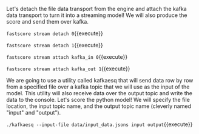 Let's detach the file data transport from the engine and attach the kafka data transport to turn it into a streaming model! We will also produce the score and send them over kafka.

`fastscore stream detach 0`{{execute}} 

`fastscore stream detach 1`{{execute}} 

`fastscore stream attach kafka_in 0`{{execute}} 

`fastscore stream attach kafka_out 1`{{execute}} 

We are going to use a utility called kafkaesq that will send data row by row from a specified file over a kafka topic that we will use as the input of the model. This utility will also receive data over the output topic and write the data to the console. 
Let's score the python model! We will specify the file location, the input topic name, and the output topic name (cleverly named "input" and "output").

`./kafkaesq --input-file data/input_data.jsons input output`{{execute}}
